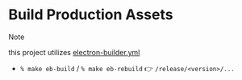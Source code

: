 # Build Production Assets

> [!NOTE]
> 
> this project utilizes [electron-builder.yml](./electron-builder.yml)

- `% make eb-build` / `% make eb-rebuild` 👉 `/release/<version>/...`